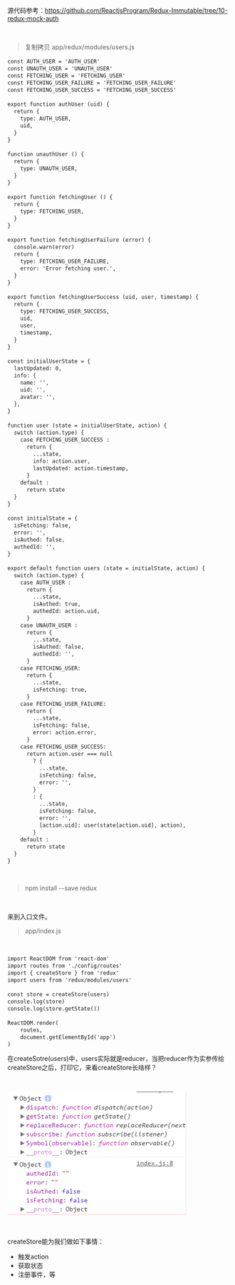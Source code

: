源代码参考：https://github.com/ReactjsProgram/Redux-Immutable/tree/10-redux-mock-auth

<br>

> 复制拷贝 app/redux/modules/users.js

	const AUTH_USER = 'AUTH_USER'
	const UNAUTH_USER = 'UNAUTH_USER'
	const FETCHING_USER = 'FETCHING_USER'
	const FETCHING_USER_FAILURE = 'FETCHING_USER_FAILURE'
	const FETCHING_USER_SUCCESS = 'FETCHING_USER_SUCCESS'
	
	export function authUser (uid) {
	  return {
	    type: AUTH_USER,
	    uid,
	  }
	}
	
	function unauthUser () {
	  return {
	    type: UNAUTH_USER,
	  }
	}
	
	export function fetchingUser () {
	  return {
	    type: FETCHING_USER,
	  }
	}
	
	export function fetchingUserFailure (error) {
	  console.warn(error)
	  return {
	    type: FETCHING_USER_FAILURE,
	    error: 'Error fetching user.',
	  }
	}
	
	export function fetchingUserSuccess (uid, user, timestamp) {
	  return {
	    type: FETCHING_USER_SUCCESS,
	    uid,
	    user,
	    timestamp,
	  }
	}
	
	const initialUserState = {
	  lastUpdated: 0,
	  info: {
	    name: '',
	    uid: '',
	    avatar: '',
	  },
	}
	
	function user (state = initialUserState, action) {
	  switch (action.type) {
	    case FETCHING_USER_SUCCESS :
	      return {
	        ...state,
	        info: action.user,
	        lastUpdated: action.timestamp,
	      }
	    default :
	      return state
	  }
	}
	
	const initialState = {
	  isFetching: false,
	  error: '',
	  isAuthed: false,
	  authedId: '',
	}
	
	export default function users (state = initialState, action) {
	  switch (action.type) {
	    case AUTH_USER :
	      return {
	        ...state,
	        isAuthed: true,
	        authedId: action.uid,
	      }
	    case UNAUTH_USER :
	      return {
	        ...state,
	        isAuthed: false,
	        authedId: '',
	      }
	    case FETCHING_USER:
	      return {
	        ...state,
	        isFetching: true,
	      }
	    case FETCHING_USER_FAILURE:
	      return {
	        ...state,
	        isFetching: false,
	        error: action.error,
	      }
	    case FETCHING_USER_SUCCESS:
	      return action.user === null
	        ? {
	          ...state,
	          isFetching: false,
	          error: '',
	        }
	        : {
	          ...state,
	          isFetching: false,
	          error: '',
	          [action.uid]: user(state[action.uid], action),
	        }
	    default :
	      return state
	  }
	}

<br>

> npm install --save redux

<br>

来到入口文件。
> app/index.js

<br>

	import ReactDOM from 'react-dom'
	import routes from './config/routes'
	import { createStore } from 'redux'
	import users from 'redux/modules/users'
	
	const store = createStore(users)
	console.log(store)
	console.log(store.getState())
	
	ReactDOM.render(
	    routes,
	    document.getElementById('app')
	)
在createSotre(users)中，users实际就是reducer，当把reducer作为实参传给createStore之后，打印它，来看createStore长啥样？

<br>

![](./imgs/21.png)

<br>

createStore能为我们做如下事情：

- 触发action
- 获取状态
- 注册事件，等

<br>